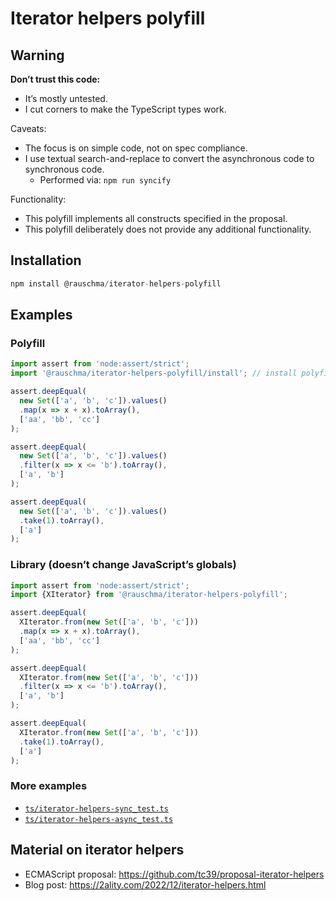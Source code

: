 # Iterator helpers polyfill

## Warning

**Don’t trust this code:**

* It’s mostly untested.
* I cut corners to make the TypeScript types work.

Caveats:

* The focus is on simple code, not on spec compliance.
* I use textual search-and-replace to convert the asynchronous code to synchronous code.
  * Performed via: `npm run syncify`

Functionality:

* This polyfill implements all constructs specified in the proposal.
* This polyfill deliberately does not provide any additional functionality.

## Installation

```js
npm install @rauschma/iterator-helpers-polyfill
```

## Examples

### Polyfill

```js
import assert from 'node:assert/strict';
import '@rauschma/iterator-helpers-polyfill/install'; // install polyfill globally

assert.deepEqual(
  new Set(['a', 'b', 'c']).values()
  .map(x => x + x).toArray(),
  ['aa', 'bb', 'cc']
);

assert.deepEqual(
  new Set(['a', 'b', 'c']).values()
  .filter(x => x <= 'b').toArray(),
  ['a', 'b']
);

assert.deepEqual(
  new Set(['a', 'b', 'c']).values()
  .take(1).toArray(),
  ['a']
);
```

### Library (doesn’t change JavaScript’s globals)

```js
import assert from 'node:assert/strict';
import {XIterator} from '@rauschma/iterator-helpers-polyfill';

assert.deepEqual(
  XIterator.from(new Set(['a', 'b', 'c']))
  .map(x => x + x).toArray(),
  ['aa', 'bb', 'cc']
);

assert.deepEqual(
  XIterator.from(new Set(['a', 'b', 'c']))
  .filter(x => x <= 'b').toArray(),
  ['a', 'b']
);

assert.deepEqual(
  XIterator.from(new Set(['a', 'b', 'c']))
  .take(1).toArray(),
  ['a']
);
```

### More examples

* [`ts/iterator-helpers-sync_test.ts`](https://github.com/rauschma/iterator-helpers-polyfill/blob/main/ts/iterator-helpers-sync_test.ts)
* [`ts/iterator-helpers-async_test.ts`](https://github.com/rauschma/iterator-helpers-polyfill/blob/main/ts/iterator-helpers-async_test.ts)

## Material on iterator helpers

* ECMAScript proposal: https://github.com/tc39/proposal-iterator-helpers
* Blog post: https://2ality.com/2022/12/iterator-helpers.html
